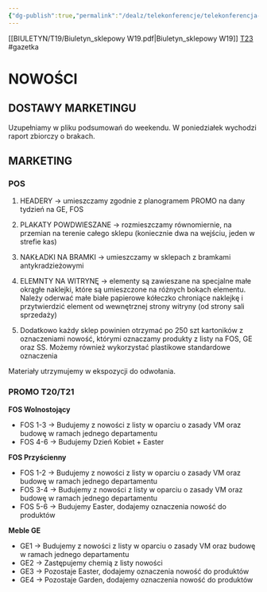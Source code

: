 ```yaml
---
{"dg-publish":true,"permalink":"/dealz/telekonferencje/telekonferencja-14-02-2025/","tags":["Public","Telekonferencja"],"noteIcon":"","created":"2025-02-14T15:48:35.317+01:00","updated":"2025-02-28T10:14:39.550+01:00"}
---
```


[[BIULETYN/T19/Biuletyn_sklepowy W19.pdf|Biuletyn_sklepowy W19]]
[T23](https://publuu.com/flip-book/464970/1772026/page/1) #gazetka
# NOWOŚCI
## DOSTAWY MARKETINGU
Uzupełniamy w pliku podsumowań do weekendu. W poniedziałek wychodzi raport zbiorczy o brakach. 

## MARKETING

### POS

1. HEADERY -> umieszczamy zgodnie z planogramem PROMO na dany tydzień na GE, FOS
2. PLAKATY POWDWIESZANE -> rozmieszczamy równomiernie, na przemian na terenie całego sklepu (koniecznie dwa na wejściu, jeden w strefie kas) 
3. NAKŁADKI NA BRAMKI -> umieszczamy w sklepach z bramkami antykradzieżowymi
4. ELEMNTY NA WITRYNĘ -> elementy są zawieszane na specjalne małe okrągłe naklejki, które są umieszczone na różnych bokach elementu. Należy oderwać małe białe papierowe kółeczko chroniące naklejkę i przytwierdzić element od wewnętrznej strony witryny (od strony sali sprzedaży)

5. Dodatkowo każdy sklep powinien otrzymać po 250 szt kartoników z oznaczeniami nowość, którymi oznaczamy produkty z listy na FOS, GE oraz SS. Możemy również wykorzystać plastikowe standardowe oznaczenia

Materiały utrzymujemy w ekspozycji do odwołania. 

### PROMO T20/T21

**FOS Wolnostojący**
- FOS 1-3 -> Budujemy z nowości z listy w oparciu o zasady VM oraz budowę w ramach jednego departamentu 
- FOS 4-6 -> Budujemy Dzień Kobiet + Easter

**FOS Przyścienny**
- FOS 1-2 -> Budujemy z nowości z listy w oparciu o zasady VM oraz budowę w ramach jednego departamentu 
- FOS 3-4 -> Budujemy z nowości z listy w oparciu o zasady VM oraz budowę w ramach jednego departamentu
- FOS 5-6 -> Budujemy Easter, dodajemy oznaczenia nowość do produktów

**Meble GE**
- GE1 -> Budujemy z nowości z listy w oparciu o zasady VM oraz budowę w ramach jednego departamentu 
- GE2 -> Zastępujemy chemią z listy nowości
- GE3 -> Pozostaje Easter, dodajemy oznaczenia nowość do produktów
- GE4 -> Pozostaje Garden, dodajemy oznaczenia nowość do produktów